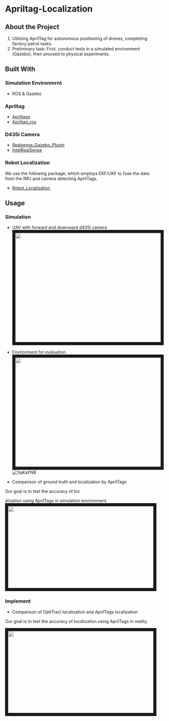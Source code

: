# Apriltag-Localization

## About the Project

1. Utilizing AprilTag for autonomous positioning of drones, completing factory patrol tasks.
2. Preliminary task: First, conduct tests in a simulated environment (Gazebo), then proceed to physical experiments.

## Built With

### Simulation Environmrnt
* ROS & Gazebo

### Apriltag
* [Apriltags](https://optitag.io/blogs/news/using-your-apriltag-with-ros)
* [Apriltag_ros](https://github.com/AprilRobotics/apriltag_ros)

### D435i Camera
* [Realsense_Gazebo_Plugin](https://github.com/pal-robotics/realsense_gazebo_plugin)
* [IntelRealSense](https://github.com/IntelRealSense/realsense-ros)

### Robot Localization
We use the following package, which employs EKF/UKF to fuse the data from the IMU and camera detecting AprilTags.
* [Robot_Localization](https://github.com/cra-ros-pkg/robot_localization/tree/melodic-devel)

## Usage

### Simulation

* UAV with forward and downward d435i camera
<a><img src="https://user-images.githubusercontent.com/98295556/42abefe9-42c8-4034-826d-629ff589029f.gif" 
width="640" height="360" border="10" /></a>

* Environment for evaluation
<a><img src="https://user-images.githubusercontent.com/98295556/174385b8-ebc1-4714-bf0d-e29222dfa3a6.png" 
width="640" height="360" border="10" /></a>
![3qKaYNB](https://github.com/Leo125Jan/Apriltag-Localization/assets/98295556/174385b8-ebc1-4714-bf0d-e29222dfa3a6)

* Comparison of ground truth and localization by AprilTags

Our goal is to test the accuracy of loc

alization using AprilTags in simulation environment.
<a href="http://www.youtube.com/watch?v=-AoKKMnz1AA" target="_blank"><img src="http://img.youtube.com/vi/-AoKKMnz1AA/0.jpg" 
width="480" height="270" border="10" /></a>

### Implement

* Comparison of OptiTracl localization and AprilTags localization

Our goal is to test the accuracy of localization using AprilTags in reality.

<a href="http://www.youtube.com/watch?v=7sUJfCsmZnY" target="_blank"><img src="http://img.youtube.com/vi/7sUJfCsmZnY/0.jpg" 
width="480" height="270" border="10" /></a>



